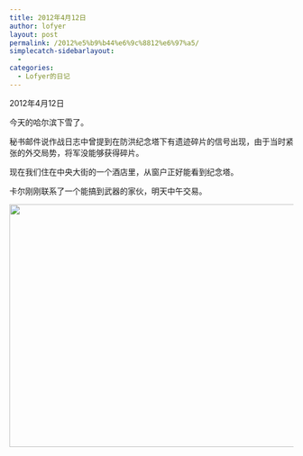 ```yaml
---
title: 2012年4月12日
author: lofyer
layout: post
permalink: /2012%e5%b9%b44%e6%9c%8812%e6%97%a5/
simplecatch-sidebarlayout:
  - 
categories:
  - Lofyer的日记
---
```

2012年4月12日

今天的哈尔滨下雪了。

秘书邮件说作战日志中曾提到在防洪纪念塔下有遗迹碎片的信号出现，由于当时紧张的外交局势，将军没能够获得碎片。

现在我们住在中央大街的一个酒店里，从窗户正好能看到纪念塔。

卡尔刚刚联系了一个能搞到武器的家伙，明天中午交易。

[<img class="alignnone size-full wp-image-1140" title="1134" src="http://lofyer.org/wp-content/uploads/2012/04/1134.jpg" alt="" width="645" height="431" />][1]

 [1]: http://lofyer.org/wp-content/uploads/2012/04/1134.jpg